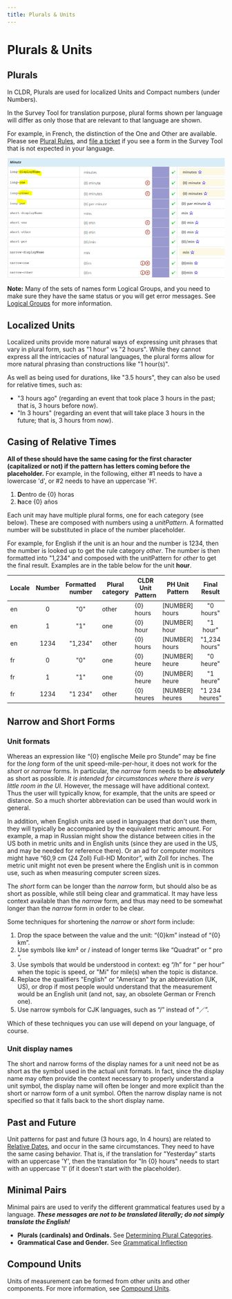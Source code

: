 ```yaml
---
title: Plurals & Units
---
```


# Plurals & Units

## Plurals

In CLDR, Plurals are used for localized Units and Compact numbers (under Numbers).

In the Survey Tool for translation purpose, plural forms shown per language will differ as only those that are relevant to that language are shown.

For example, in French, the distinction of the One and Other are available. Please see [Plural Rules](/index/cldr-spec/plural-rules), and [file a ticket](/requesting_changes) if you see a form in the Survey Tool that is not expected in your language.

![image](../../images/French-plural.PNG)

**Note:** Many of the sets of names form Logical Groups, and you need to make sure they have the same status or you will get error messages. See [Logical Groups](/translation/getting-started/resolving-errors) for more information.

## Localized Units

Localized units provide more natural ways of expressing unit phrases that vary in plural form, such as "1 hour" vs "2 hours". While they cannot express all the intricacies of natural languages, the plural forms allow for more natural phrasing than constructions like "1 hour(s)".

As well as being used for durations, like "3.5 hours", they can also be used for relative times, such as:

- "3 hours ago" (regarding an event that took place 3 hours in the past; that is, 3 hours before now).
- "In 3 hours" (regarding an event that will take place 3 hours in the future; that is, 3 hours from now).

## Casing of Relative Times

**All of these should have the same casing for the first character (capitalized or not) if the pattern has letters coming before the placeholder.** For example, in the following, either #1 needs to have a lowercase 'd', or #2 needs to have an uppercase 'H'.

1. **D**entro de {0} horas
2. **h**ace {0} años

Each unit may have multiple plural forms, one for each category (see below). These are composed with numbers using a _unitPattern_. A formatted number will be substituted in place of the number placeholder.

For example, for English if the unit is an hour and the number is 1234, then the number is looked up to get the rule category _other_. The number is then formatted into "1,234" and composed with the unitPattern for _other_ to get the final result. Examples are in the table below for the unit **hour**.

| Locale | Number | Formatted number | Plural category | CLDR Unit Pattern | PH Unit Pattern | Final Result |
|---|:---:|:---:|---|---|---|:---:|
| en | 0 | "0" | other | {0} hours | [NUMBER] hours | "0 hours" |
| en | 1 | "1" | one | {0} hour | [NUMBER] hour | "1 hour" |
| en | 1234 | "1,234" | other | {0} hours | [NUMBER] hours | "1,234 hours" |
| fr | 0 | "0" | one | {0} heure | [NUMBER] heure | "0 heure" |
| fr | 1 | "1" | one | {0} heure | [NUMBER] heure | "1 heure" |
| fr | 1234 | "1 234" | other | {0} heures | [NUMBER] heures | "1 234 heures" |

## Narrow and Short Forms

### Unit formats

Whereas an expression like _“_{0} englische Meile pro Stunde” may be fine for the _long_ form of the unit speed-mile-per-hour, it does not work for the _short_ or _narrow_ forms. In particular, the _narrow_ form needs to be _**absolutely**_ as short as possible. _It is intended for circumstances where there is very little room in the UI._ However, the message will have additional context. Thus the user will typically know, for example, that the units are speed or distance. So a much shorter abbreviation can be used than would work in general.

In addition, when English units are used in languages that don't use them, they will typically be accompanied by the equivalent metric amount. For example, a map in Russian might show the distance between cities in the US both in metric units and in English units (since they are used in the US, and may be needed for reference there). Or an ad for computer monitors might have “60,9 cm (24 Zoll) Full-HD Monitor”, with Zoll for inches. The metric unit might not even be present where the English unit is in common use, such as when measuring computer screen sizes.

The _short_ form can be longer than the _narrow_ form, but should also be as short as possible, while still being clear and grammatical. It may have less context available than the _narrow_ form, and thus may need to be somewhat longer than the _narrow_ form in order to be clear.

Some techniques for shortening the _narrow_ or _short_ form include:

1. Drop the space between the value and the unit: “{0}km” instead of “{0} km”.
2. Use symbols like km² or / instead of longer terms like “Quadrat” or “ pro ”.
3. Use symbols that would be understood in context: eg “/h” for “ per hour” when the topic is speed, or "Mi" for mile(s) when the topic is distance.
4. Replace the qualifiers "English" or "American" by an abbreviation (UK, US), or drop if most people would understand that the measurement would be an English unit (and not, say, an obsolete German or French one).
5. Use narrow symbols for CJK languages, such as “/” instead of “／”.

Which of these techniques you can use will depend on your language, of course.

### Unit display names

The short and narrow forms of the display names for a unit need not be as short as the symbol used in the actual unit formats. In fact, since the display name may often provide the context necessary to properly understand a unit symbol, the display name will often be longer and more explicit than the short or narrow form of a unit symbol. Often the narrow display name is not specified so that it falls back to the short display name.

## Past and Future

Unit patterns for past and future (3 hours ago, In 4 hours) are related to [Relative Dates](/translation/date-time/date-time-names), and occur in the same circumstances. They need to have the same casing behavior. That is, if the translation for "Yesterday" starts with an uppercase 'Y', then the translation for "In {0} hours" needs to start with an uppercase 'I' (if it doesn't start with the placeholder).

## Minimal Pairs

Minimal pairs are used to verify the different grammatical features used by a language. _**These messages are not to be translated literally; do not simply translate the English!**_

- **Plurals (cardinals) and Ordinals.** See [Determining Plural Categories](/index/cldr-spec/plural-rules#TOC-Determining-Plural-Categories).
- **Grammatical Case and Gender.** See [Grammatical Inflection](/translation/grammatical-inflection)


## Compound Units

Units of measurement can be formed from other units and other components. For more information, see [Compound Units](/translation/units/unit-names-and-patterns).

